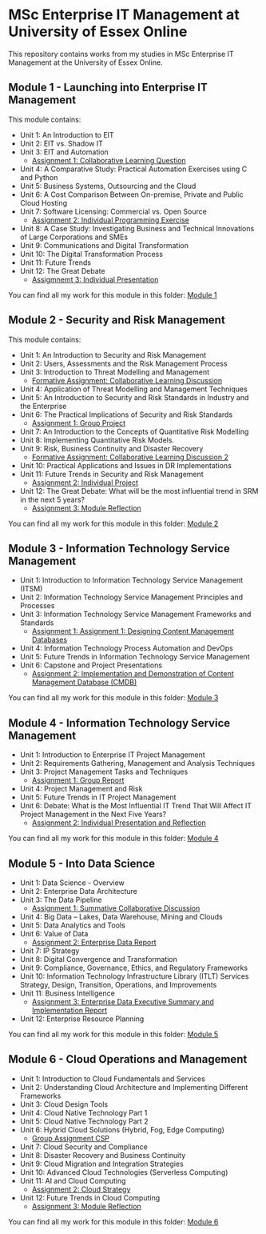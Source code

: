 # MSc Enterprise IT Management at University of Essex Online

This repository contains works from my studies in MSc Enterprise IT Management at the University of Essex Online.


## Module 1 - Launching into Enterprise IT Management

This module contains:
* Unit 1: An Introduction to EIT
* Unit 2: EIT vs. Shadow IT
* Unit 3: EIT and Automation
  * [Assignment 1: Collaborative Learning Question](https://github.com/TobiZeier/UoEO_MSc_EIM/tree/main/Module1_Launching_into_Enterprise_IT_Management/Assignment1/Assignment1.pdf)
* Unit 4: A Comparative Study: Practical Automation Exercises using C and Python
* Unit 5: Business Systems, Outsourcing and the Cloud
* Unit 6: A Cost Comparison Between On-premise, Private and Public Cloud Hosting
* Unit 7: Software Licensing: Commercial vs. Open Source
  * [Assignment 2: Individual Programming Exercise](https://github.com/TobiZeier/UoEO_MSc_EIM/tree/main/Module1_Launching_into_Enterprise_IT_Management/Assignment2)
* Unit 8: A Case Study: Investigating Business and Technical Innovations of Large Corporations and SMEs
* Unit 9: Communications and Digital Transformation
* Unit 10: The Digital Transformation Process
* Unit 11: Future Trends
* Unit 12: The Great Debate
  * [Assigmnemt 3: Individual Presentation](https://github.com/TobiZeier/UoEO_MSc_EIM/tree/main/Module1_Launching_into_Enterprise_IT_Management/Assignment3)

You can find all my work for this module in this folder: [Module 1](https://github.com/TobiZeier/UoEO_MSc_EIM/tree/main/Module1_Launching_into_Enterprise_IT_Management)

## Module 2 - Security and Risk Management

This module contains:
* Unit 1: An Introduction to Security and Risk Management
* Unit 2: Users, Assessments and the Risk Management Process
* Unit 3: Introduction to Threat Modelling and Management
  * [Formative Assignment: Collaborative Learning Discussion](https://github.com/TobiZeier/UoEO_MSc_EIM/blob/main/Module2_Security_and_Risk_Management/Collaborative%20Learning%20Discussion.pdf)
* Unit 4: Application of Threat Modelling and Management Techniques
* Unit 5: An Introduction to Security and Risk Standards in Industry and the Enterprise
* Unit 6: The Practical Implications of Security and Risk Standards
  * [Assignment 1: Group Project](https://github.com/TobiZeier/UoEO_MSc_EIM/tree/main/Module2_Security_and_Risk_Management/GroupAssignment)
* Unit 7: An Introduction to the Concepts of Quantitative Risk Modelling
* Unit 8: Implementing Quantitative Risk Models.
* Unit 9: Risk, Business Continuity and Disaster Recovery
  * [Formative Assignment: Collaborative Learning Discussion 2](https://github.com/TobiZeier/UoEO_MSc_EIM/blob/main/Module2_Security_and_Risk_Management/Collaborative-Learning-Discussion2.pdf)
* Unit 10: Practical Applications and Issues in DR Implementations
* Unit 11: Future Trends in Security and Risk Management
  * [Assignment 2: Individual Project](https://github.com/TobiZeier/UoEO_MSc_EIM/tree/main/Module2_Security_and_Risk_Management/Assignment2)
* Unit 12: The Great Debate: What will be the most influential trend in SRM in the next 5 years?
  * [Assignment 3: Module Reflection](https://github.com/TobiZeier/UoEO_MSc_EIM/blob/main/Module2_Security_and_Risk_Management/TobiasZeierModuleReflection-211024.pdf)

You can find all my work for this module in this folder: [Module 2](https://github.com/TobiZeier/UoEO_MSc_EIM/tree/main/Module2_Security_and_Risk_Management)

## Module 3 - Information Technology Service Management
* Unit 1: Introduction to Information Technology Service Management (ITSM)
* Unit 2: Information Technology Service Management Principles and Processes
* Unit 3: Information Technology Service Management Frameworks and Standards
  * [Assignment 1: Assignment 1: Designing Content Management Databases](https://github.com/TobiZeier/UoEO_MSc_EIM/blob/main/Module3_Information_Technology_Service_Management/TobiasZeierCMDB_Design-111124.pdf)
* Unit 4: Information Technology Process Automation and DevOps
* Unit 5: Future Trends in Information Technology Service Management
* Unit 6: Capstone and Project Presentations
  * [Assignment 2: Implementation and Demonstration of Content Management Database (CMDB)](https://github.com/TobiZeier/UoEO_MSc_EIM/tree/main/Module3_Information_Technology_Service_Management/Assignment2)

You can find all my work for this module in this folder: [Module 3](https://github.com/TobiZeier/UoEO_MSc_EIM/tree/main/Module3_Information_Technology_Service_Management)

## Module 4 - Information Technology Service Management
* Unit 1: Introduction to Enterprise IT Project Management
* Unit 2: Requirements Gathering, Management and Analysis Techniques
* Unit 3: Project Management Tasks and Techniques
  * [Assignment 1: Group Report](https://github.com/TobiZeier/UoEO_MSc_EIM/blob/main/Module4_IT_Project_Management/Group1Report-160225.pdf)
* Unit 4: Project Management and Risk
* Unit 5: Future Trends in IT Project Management
* Unit 6: Debate: What is the Most Influential IT Trend That Will Affect IT Project Management in the Next Five Years?
  * [Assignment 2: Individual Presentation and Reflection](https://github.com/TobiZeier/UoEO_MSc_EIM/tree/main/Module4_IT_Project_Management/Assignment2)

You can find all my work for this module in this folder: [Module 4](https://github.com/TobiZeier/UoEO_MSc_EIM/tree/main/Module4_IT_Project_Management)

## Module 5 - Into Data Science
* Unit 1: Data Science - Overview
* Unit 2: Enterprise Data Architecture
* Unit 3: The Data Pipeline
  * [Assignment 1: Summative Collaborative Discussion](https://github.com/TobiZeier/UoEO_MSc_EIM/blob/main/Module5_Into_Data_Science/Unit1-3-ForumPost.pdf)
* Unit 4: Big Data – Lakes, Data Warehouse, Mining and Clouds
* Unit 5: Data Analytics and Tools
* Unit 6: Value of Data
  * [Assignment 2: Enterprise Data Report](https://github.com/TobiZeier/UoEO_MSc_EIM/blob/main/Module5_Into_Data_Science/TobiasZeierDataReport050625.pdf)
* Unit 7: IP Strategy
* Unit 8: Digital Convergence and Transformation
* Unit 9: Compliance, Governance, Ethics, and Regulatory Frameworks
* Unit 10: Information Technology Infrastructure Library (ITLT) Services Strategy, Design, Transition, Operations, and Improvements
* Unit 11: Business Intelligence
  * [Assignment 3: Enterprise Data Executive Summary and Implementation Report](https://github.com/TobiZeier/UoEO_MSc_EIM/blob/main/Module5_Into_Data_Science/TobiasZeierEnterpriseData140725.pdf)
* Unit 12: Enterprise Resource Planning

You can find all my work for this module in this folder: [Module 5](https://github.com/TobiZeier/UoEO_MSc_EIM/tree/main/Module5_Into_Data_Science)

## Module 6 - Cloud Operations and Management
* Unit 1: Introduction to Cloud Fundamentals and Services
* Unit 2: Understanding Cloud Architecture and Implementing Different Frameworks
* Unit 3: Cloud Design Tools
* Unit 4: Cloud Native Technology Part 1
* Unit 5: Cloud Native Technology Part 2
* Unit 6: Hybrid Cloud Solutions (Hybrid, Fog, Edge Computing)
  * [Group Assignment CSP](https://github.com/TobiZeier/UoEO_MSc_EIM/blob/main/Module6_Cloud_Operations_and_Management/Unit6/GoupB-Assignment250908.pdf)
* Unit 7: Cloud Security and Compliance
* Unit 8: Disaster Recovery and Business Continuity
* Unit 9: Cloud Migration and Integration Strategies
* Unit 10: Advanced Cloud Technologies (Serverless Computing)
* Unit 11: AI and Cloud Computing
  * [Assignment 2: Cloud Strategy](https://github.com/TobiZeier/UoEO_MSc_EIM/blob/main/Module6_Cloud_Operations_and_Management/Unit11-Assignment.pdf)
* Unit 12: Future Trends in Cloud Computing
  * [Assignment 3: Module Reflection](https://github.com/TobiZeier/UoEO_MSc_EIM/blob/main/Module6_Cloud_Operations_and_Management/Unit12-Assignment.pdf)

You can find all my work for this module in this folder: [Module 6](https://github.com/TobiZeier/UoEO_MSc_EIM/blob/main/Module6_Cloud_Operations_and_Management)
